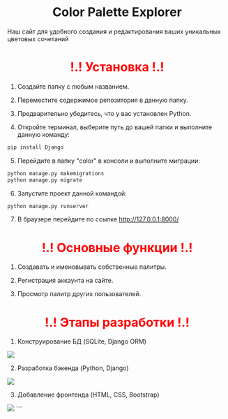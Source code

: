 <H1 align="center">Color Palette Explorer</H1>

Наш сайт для удобного создания и редактирования ваших уникальных цветовых сочетаний

<h1 style="color:red;" align="center">!.! Установка !.!</h1>

1) Создайте папку с любым названием.

2) Переместите содержимое репозитория в данную папку.

3) Предварительно убедитесь, что у вас установлен Python.

4) Откройте терминал, выберите путь до вашей папки и выполните данную команду:

```bash
pip install Django
```

5) Перейдите в папку "color" в консоли и выполните миграции:

```bash
python manage.py makemigrations
python manage.py migrate
```

6) Запустите проект данной командой:

```bash
python manage.py runserver
```

7) В браузере перейдите по ссылке http://127.0.0.1:8000/

<h1 style="color:red;" align="center">!.! Основные функции !.!</h1>

1) Создавать и именовывать собственные палитры.

2) Регистрация аккаунта на сайте.

3) Просмотр палитр других пользователей.

<h1 style="color:red;" align="center">!.! Этапы разработки !.!</h1>

1) Конструирование БД (SQLite, Django ORM)

<img src="https://i.postimg.cc/BQBTLj7V/1.jpg">

2) Разработка бэкенда (Python, Django)

<img src="https://i.ibb.co/8NLh2pS/2.jpg">

3) Добавление фронтенда (HTML, CSS, Bootstrap)

<img src="https://i.ibb.co/KrGy17y/3.jpg">
```
